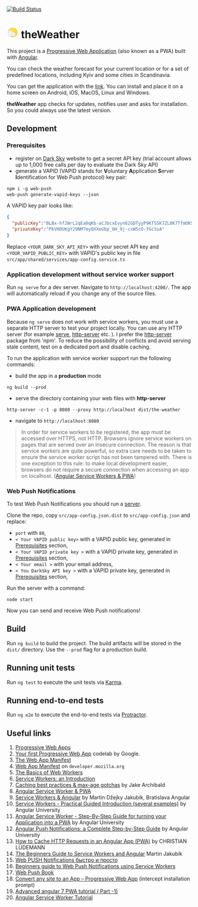 [![Build Status](https://travis-ci.com/nodm/the-weather.svg?branch=master)](https://travis-ci.com/nodm/the-weather)


# ![logo](src/assets/icons/icon-32x32.png) theWeather

This project is a [Progressive Web Application](https://en.wikipedia.org/wiki/Progressive_web_application) (also known as a PWA) built with [Angular](https://angular.io).

You can check the weather forecast for your current location or for a set of predefined locations, including Kyiv and some cities in Scandinavia.

You can get the application with the [link](https://nodm.github.io/the-weather). You can install and place it on a home screen on Android, iOS, MacOS, Linux and Windows.  

**theWeather** app checks for updates, notifies user and asks for installation. So you could always use the latest version.

## Development

### Prerequisites
* register on [Dark Sky](https://darksky.net/dev) website to get a secret API key (trial account allows up to 1,000 free calls per day to evaluate the Dark Sky API)
* generate a VAPID (VAPID stands for **V**oluntary **A**pplication **S**erver **I**dentification for Web Push protocol) key pair:
```shell script
npm i -g web-push
web-push generate-vapid-keys --json
```
A VAPID key pair looks like:
```json
{
  "publicKey":"BLBx-hf2WrL2qEa0qKb-aCJbcxEvyn62GDTyyP9KTS5K7ZL0K7TfmOKSPqp8vQF0DaG8hpSBknz_x3qf5F4iEFo",
  "privateKey":"PkVHOUKgY29NM7myQXXoGbp_bH_9j-cxW5cO-fGcSsA"
}
```

Replace `<YOUR_DARK_SKY_API_KEY>` with your secret API key and `<YOUR_VAPID_PUBLIC_KEY>` with VAPID's public key in file `src/app/shared/services/app-config.service.ts`

### Application development without service worker support
Run `ng serve` for a dev server. Navigate to `http://localhost:4200/`. The app will automatically reload if you change any of the source files.

### PWA Application development

Because `ng serve` does not work with service workers, you must use a separate HTTP server to test your project locally.
You can use any HTTP server (for example [serve](https://github.com/zeit/serve), [http-server](https://www.npmjs.com/package/http-server) etc. ).
I prefer the [http-server](https://www.npmjs.com/package/http-server) package from 'npm'. To reduce the possibility of
conflicts and avoid serving stale content, test on a dedicated port and disable caching.

To run the application with service worker support run the following commands:
* build the app in a **production** mode
```shell script
ng build --prod
```
* serve the directory containing your web files with **http-server**
```shell script
http-server -c-1 -p 8080 --proxy http://localhost dist/the-weather
```
* navigate to `http://localhost:8080`

>In order for service workers to be registered, the app must be accessed over HTTPS, not HTTP. Browsers ignore service workers on pages that are served over an
insecure connection. The reason is that service workers are quite powerful, so extra care needs to be taken to ensure the service worker script has not been tampered with.
There is one exception to this rule: to make local development easier, browsers do not require a secure connection when accessing an app on localhost.
([Angular Service Workers & PWA](https://angular.io/guide/service-worker-getting-started#serving-with-http-server))

### Web Push Notifications

To test Web Push Notifications you should run a [server](https://github.com/nodm/the-weather-service).

Clone the repo, copy `src/app-config.json.dist` to `src/app-config.json` and replace:
* `port` with `80`,
* `< Your VAPID public key>` with a VAPID public key, generated in [Prerequisites](#prerequisites) section,
* `< Your VAPID private key >`  with a VAPID private key, generated in [Prerequisites](#prerequisites) section,
* `< Your email >` with your email address,
* `< You DarkSky API key >` with a VAPID private key, generated in [Prerequisites](#prerequisites) section,

Run the server with a command:
```shell script
node start
```

Now you can send and receive Web Push notifications!

## Build

Run `ng build` to build the project. The build artifacts will be stored in the `dist/` directory. Use the `--prod` flag for a production build.

## Running unit tests

Run `ng test` to execute the unit tests via [Karma](https://karma-runner.github.io).

## Running end-to-end tests

Run `ng e2e` to execute the end-to-end tests via [Protractor](http://www.protractortest.org/).

## Useful links
1. [Progressive Web Apps](https://developers.google.com/web/progressive-web-apps/)
2. [Your first Progressive Web App](https://codelabs.developers.google.com/codelabs/your-first-pwapp/#0) codelab by Google.
3. [The Web App Manifest](https://developers.google.com/web/fundamentals/web-app-manifest)
4. [Web App Manifest](https://developer.mozilla.org/en-US/docs/Web/Manifest#Members) on `developer.mozilla.org`
5. [The Basics of Web Workers](https://www.html5rocks.com/en/tutorials/workers/basics/)
6. [Service Workers: an Introduction](https://developers.google.com/web/fundamentals/primers/service-workers)
7. [Caching best practices & max-age gotchas](https://jakearchibald.com/2016/caching-best-practices/) by Jake Archibald
8. [Angular Service Worker & PWA](https://angular.io/guide/service-worker-intro)
9. [Service Workers & Angular](https://medium.com/bratislava-angular/service-workers-angular-3c1551f0c203) by Martin Džejky Jakubik, Bratislava Angular
10. [Service Workers - Practical Guided Introduction (several examples)](https://blog.angular-university.io/service-workers/) by Angular University
11. [Angular Service Worker - Step-By-Step Guide for turning your Application into a PWA](https://blog.angular-university.io/angular-service-worker/) by Angular University
12. [Angular Push Notifications: a Complete Step-by-Step Guide](https://blog.angular-university.io/angular-push-notifications/) by Angular University
13. [How to Cache HTTP Requests in an Angular App (PWA)](https://christianlydemann.com/how-to-cache-http-requests-in-an-angular-pwa/) by CHRISTIAN LÜDEMANN
14. [The Beginners Guide to Service Workers and Angular](https://blog.ng-book.com/service-workers-and-angular/) Martin Jakubík
15. [Web PUSH Notifications быстро и просто](https://habr.com/ru/post/321924/)
16. [Beginners guide to Web Push Notifications using Service Workers](https://medium.com/izettle-engineering/beginners-guide-to-web-push-notifications-using-service-workers-cb3474a17679)
17. [Web Push Book](https://web-push-book.gauntface.com/)
18. [Convert any site to an App – Progressive Web App](https://dev.to/tomavelev/convert-any-site-to-an-app-progressive-web-app-4e3d) (intercept installation prompt)
19. [Advanced angular 7 PWA tutorial ( Part -1)](https://www.youtube.com/watch?v=f26hgzyGdHM)
20. [Angular Service Worker Tutorial](https://www.youtube.com/watch?v=5YtNQJQu31Y)
